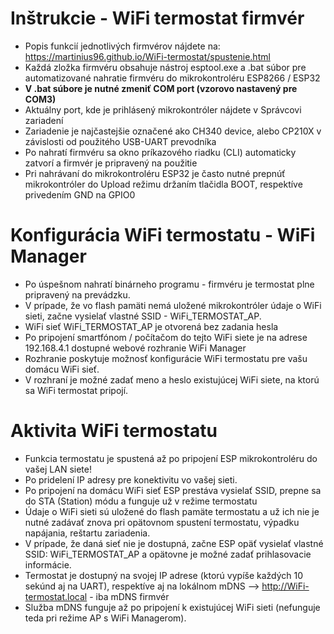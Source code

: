 # Inštrukcie - WiFi termostat firmvér
* Popis funkcií jednotlivých firmvérov nájdete na: https://martinius96.github.io/WiFi-termostat/spustenie.html
* Každá zložka firmvéru obsahuje nástroj esptool.exe a .bat súbor pre automatizované nahratie firmvéru do mikrokontroléru ESP8266 / ESP32
* **V .bat súbore je nutné zmeniť COM port (vzorovo nastavený pre COM3)**
* Aktuálny port, kde je prihlásený mikrokontróler nájdete v Správcovi zariadení
* Zariadenie je najčastejšie označené ako CH340 device, alebo CP210X v závislosti od použitého USB-UART prevodníka
* Po nahratí firmvéru sa okno príkazového riadku (CLI) automaticky zatvorí a firmvér je pripravený na použitie
* Pri nahrávaní do mikrokontroléru ESP32 je často nutné prepnúť mikrokontróler do Upload režimu držaním tlačidla BOOT, respektíve privedením GND na GPIO0

# Konfigurácia WiFi termostatu - WiFi Manager
* Po úspešnom nahratí binárneho programu - firmvéru je termostat plne pripravený na prevádzku.
* V prípade, že vo flash pamäti nemá uložené mikrokontróler údaje o WiFi sieti, začne vysielať vlastné SSID - WiFi_TERMOSTAT_AP. 
* WiFi sieť WiFi_TERMOSTAT_AP je otvorená bez zadania hesla
* Po pripojení smartfónom / počítačom do tejto WiFi siete je na adrese 192.168.4.1 dostupné webové rozhranie WiFi Manager
* Rozhranie poskytuje možnosť konfigurácie WiFi termostatu pre vašu domácu WiFi sieť. 
* V rozhraní je možné zadať meno a heslo existujúcej WiFi siete, na ktorú sa WiFi termostat pripojí.

# Aktivita WiFi termostatu
* Funkcia termostatu je spustená až po pripojení ESP mikrokontroléru do vašej LAN siete! 
* Po pridelení IP adresy pre konektivitu vo vašej sieti.
* Po pripojení na domácu WiFi sieť ESP prestáva vysielať SSID, prepne sa do STA (Station) módu a funguje už v režime termostatu 
* Údaje o WiFi sieti sú uložené do flash pamäte termostatu a už ich nie je nutné zadávať znova pri opätovnom spustení termostatu, výpadku napájania, reštartu zariadenia. 
* V prípade, že daná sieť nie je dostupná, začne ESP opäť vysielať vlastné SSID: WiFi_TERMOSTAT_AP a opätovne je možné zadať prihlasovacie informácie. 
* Termostat je dostupný na svojej IP adrese (ktorú vypíše každých 10 sekúnd aj na UART), respektíve aj na lokálnom mDNS --> http://WiFi-termostat.local - iba mDNS firmvér
* Služba mDNS funguje až po pripojení k existujúcej WiFi sieti (nefunguje teda pri režime AP s WiFi Managerom). 

